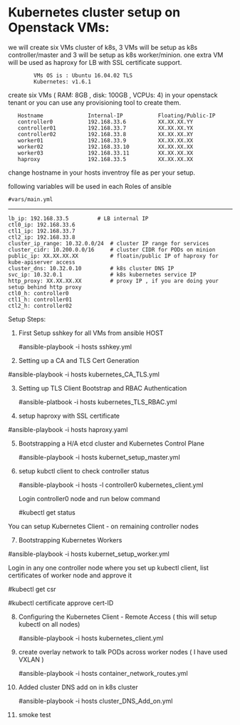 
# Kubernetes cluster setup on Openstack VMs:

we will create six VMs cluster of k8s, 3 VMs will be setup as k8s controller/master and 3 will be setup as k8s worker/minion.
one extra VM will be used as haproxy for LB with SSL certificate support.

            VMs OS is : Ubuntu 16.04.02 TLS
            Kubernetes: v1.6.1

create six VMs ( RAM: 8GB , disk: 100GB , VCPUs: 4) in your openstack tenant or you can use any provisioning tool to create them.
      
       Hostname              Internal-IP           Floating/Public-IP
       controller0           192.168.33.6          XX.XX.XX.YY
       controller01          192.168.33.7          XX.XX.XX.YX
       controller02          192.168.33.8          XX.XX.XX.XY
       worker01              192.168.33.9          XX.XX.XX.XX
       worker02              192.168.33.10         XX.XX.XX.XX
       worker03              192.168.33.11         XX.XX.XX.XX
       haproxy               192.168.33.5          XX.XX.XX.XX


change hostname in your hosts inventroy file as per your setup.

following variables will be used in each Roles of ansible

    #vars/main.yml

   ---
   	lb_ip: 192.168.33.5         # LB internal IP
   	ctl0_ip: 192.168.33.6
	ctl1_ip: 192.168.33.7
	ctl2_ip: 192.168.33.8
	cluster_ip_range: 10.32.0.0/24  # cluster IP range for services
	cluster_cidr: 10.200.0.0/16     # cluster CIDR for PODs on minion
	public_ip: XX.XX.XX.XX          # floatin/public IP of haproxy for kube-apiserver access
	cluster_dns: 10.32.0.10         # k8s cluster DNS IP
	svc_ip: 10.32.0.1               # k8s kubernetes service IP
	http_proxy: XX.XX.XX.XX         # proxy IP , if you are doing your setup behind http proxy      
	ctl0_h: controller0
	ctl1_h: controller01
	ctl2_h: controller02

Setup Steps:
 
1) First Setup  sshkey for all VMs from ansible HOST
   
   #ansible-playbook -i hosts sshkey.yml

2)  Setting up a CA and TLS Cert Generation
   
   #ansible-playbook -i hosts kubernetes_CA_TLS.yml

3) Setting up TLS Client Bootstrap and RBAC Authentication

   #ansible-platbook -i hosts kubernetes_TLS_RBAC.yml

4) setup haproxy with SSL certificate
   
  #ansible-playbook -i hosts haproxy.yaml
  
5) Bootstrapping a H/A etcd cluster and Kubernetes Control Plane

   #ansible-playbook -i hosts kubernet_setup_master.yml

6) setup kubctl client to check controller status

   #ansible-playbook -i hosts -l controller0 kubernetes_client.yml
    
   Login controller0 node and run below command
   
   #kubectl get status

  You can setup Kubernetes Client - on remaining controller nodes

7)  Bootstrapping Kubernetes Workers

   #ansible-playbook -i hosts kubernet_setup_worker.yml

   Login in any one controller node where you set up kubectl client, list certificates of worker node and approve it
 
   #kubectl get csr

   #kubectl certificate approve cert-ID

8) Configuring the Kubernetes Client - Remote Access ( this will setup kubectl on all nodes)

   #ansible-playbook -i hosts  kubernetes_client.yml

9)  create overlay network to talk PODs across worker nodes ( I have used VXLAN )

    #ansible-playbook -i hosts container_network_routes.yml

10) Added cluster DNS add on in k8s cluster

    #ansible-playbook -i hosts cluster_DNS_Add_on.yml

11) smoke test 

    

            

